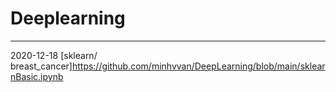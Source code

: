 # Deeplearning
---------------------------------------

2020-12-18 [sklearn/ breast_cancer]https://github.com/minhvvan/DeepLearning/blob/main/sklearnBasic.ipynb
